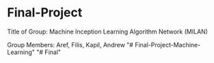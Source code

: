 # Final-Project

Title of Group: Machine Inception Learning Algorithm Network (MILAN) 

Group Members: Aref, Filis, Kapil, Andrew
"# Final-Project-Machine-Learning" 
"# Final" 
